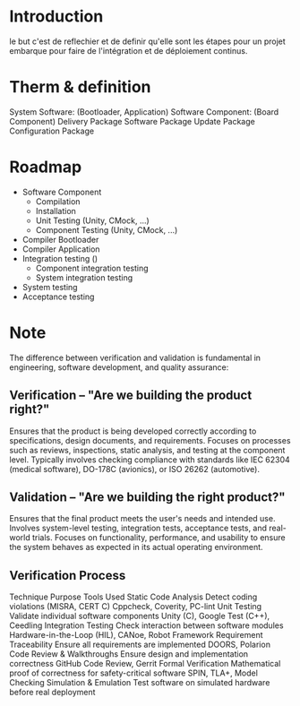 # Introduction

le but c'est de reflechier et de definir qu'elle sont les étapes pour un projet embarque pour faire de l'intégration et de déploiement continus.

# Therm & definition

System Software: (Bootloader, Application)
Software Component: (Board Component)
Delivery Package
Software Package
Update Package
Configuration Package


# Roadmap

- Software Component 
   * Compilation
   * Installation
   * Unit Testing (Unity, CMock, ...)
   * Component Testing (Unity, CMock, ...)
- Compiler Bootloader
- Compiler Application
- Integration testing ()
    * Component integration testing
    * System integration testing
- System testing
- Acceptance testing

# Note

The difference between verification and validation is fundamental in engineering, software development, and quality assurance:

## Verification – "Are we building the product right?"

Ensures that the product is being developed correctly according to specifications, design documents, and requirements.
Focuses on processes such as reviews, inspections, static analysis, and testing at the component level.
Typically involves checking compliance with standards like IEC 62304 (medical software), DO-178C (avionics), or ISO 26262 (automotive).

## Validation – "Are we building the right product?"

Ensures that the final product meets the user's needs and intended use.
Involves system-level testing, integration tests, acceptance tests, and real-world trials.
Focuses on functionality, performance, and usability to ensure the system behaves as expected in its actual operating environment.


## Verification Process

Technique	Purpose	Tools Used
Static Code Analysis	Detect coding violations (MISRA, CERT C)	Cppcheck, Coverity, PC-lint
Unit Testing	Validate individual software components	Unity (C), Google Test (C++), Ceedling
Integration Testing	Check interaction between software modules	Hardware-in-the-Loop (HIL), CANoe, Robot Framework
Requirement Traceability	Ensure all requirements are implemented	DOORS, Polarion
Code Review & Walkthroughs	Ensure design and implementation correctness	GitHub Code Review, Gerrit
Formal Verification	Mathematical proof of correctness for safety-critical software	SPIN, TLA+, Model Checking
Simulation & Emulation	Test software on simulated hardware before real deployment
